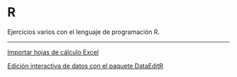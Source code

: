 # R
Ejercicios varios con el lenguaje de programación R. 

---
[Importar hojas de cálculo Excel](/01/import_excel_sheets_ed.R)

[Edición interactiva de datos con el paquete DataEditR](/02/DataEditR_intro.R)

